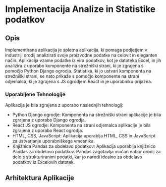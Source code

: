 # Implementacija Analize in Statistike podatkov


## Opis

Implementirana aplikacija je spletna aplikacija, ki pomaga podjetjem v industriji orodij analizirati svoje proizvodne podatke na celovit in eleganten način. Aplikacija vzame podatke iz vira podatkov, kot je datoteka Excel, in jih analizira z uporabo komponente na strežniški strani, ki je zgrajena s pomočjo Python Django ogrodja. Statistika, ki jo ustvari komponenta na strežniški strani, se nato prikaže s pomočjo komponente na strani odjemalca, ki je zgrajena s JS ogrodjem React in je uporabniku prijazna.

### Uporabljene Tehnologije

Aplikacija je bila zgrajena z uporabo naslednjih tehnologij:

- Python Django ogrodje: Komponenta na strežniški strani aplikacije je bila zgrajena z uporabo Django ogrodja.
- React JS ogrodje: Komponenta na strani odjemalca aplikacije je bila zgrajena z uporabo React ogrodja.
- HTML, CSS, JavaScript: Aplikacija uporablja HTML, CSS in JavaScript za ustvarjanje uporabniškega vmesnika.
- Knjižnica Pandas za obdelavo podatkov: Aplikacija uporablja knjižnico Pandas za obdelavo podatkov. Pandas zagotavlja močan nabor orodij za delo s strukturiranimi podatki, kar jo naredi idealno za obdelavo podatkov iz Excelovih datotek.

## Arhitektura Aplikacije
